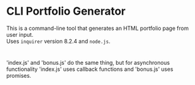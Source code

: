 # CLI Portfolio Generator

This is a command-line tool that generates an HTML portfolio page from user input.
<br />Uses `inquirer` version 8.2.4 and `node.js`.
#
'index.js' and 'bonus.js' do the same thing, but for asynchronous functionality 'index.js' uses callback functions and 'bonus.js' uses promises.


